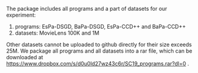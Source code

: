 The package includes all programs and a part of datasets for our experiment:
1. programs: EsPa-DSGD, BaPa-DSGD, EsPa-CCD++ and BaPa-CCD++
2. datasets: MovieLens 100K and 1M

Other datasets cannot be uploaded to github directly for their size exceeds 25M. We package all programs and all datasets into a rar file,
which can be downloaded at https://www.dropbox.com/s/d0u0ld27wz43c6r/SC19_programs.rar?dl=0 .
